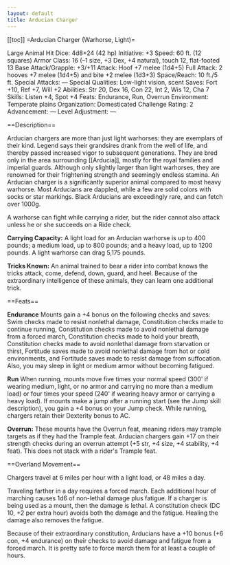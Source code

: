 ```yaml
---
layout: default
title: Arducian Charger
---
```


[[toc]]
=Arducian Charger (Warhorse, Light)=

Large Animal 
Hit Dice: 4d8+24 (42 hp)
Initiative: +3
Speed: 60 ft. (12 squares)
Armor Class: 16 (–1 size, +3 Dex, +4 natural), touch 12, flat-footed 13
Base Attack/Grapple: +3/+11
Attack: Hoof +7 melee (1d4+5)
Full Attack: 2 hooves +7 melee (1d4+5) and bite +2 melee (1d3+3) 
Space/Reach: 10 ft./5 ft. 
Special Attacks: — 
Special Qualities: Low-light vision, scent 
Saves: Fort +10, Ref +7, Will +2 
Abilities: Str 20, Dex 16, Con 22, Int 2, Wis 12, Cha 7 
Skills: Listen +4, Spot +4
Feats: Endurance, Run, Overrun
Environment: Temperate plains
Organization: Domesticated
Challenge Rating: 2
Advancement: —
Level Adjustment: —

==Description==

Arducian chargers are more than just light warhorses: they are exemplars of their kind.  Legend says their grandsires drank from the well of life, and thereby passed increased vigor to subsequent generations.  They are bred only in the area surrounding [[Arducia]], mostly for the royal families and imperial guards.  Although only slightly larger than light warhorses, they are renowned for their frightening strength and seemingly endless stamina.  An Arducian charger is a significantly superior animal compared to most heavy warhorse.  Most Arducians are dappled, while a few are solid colors with socks or star markings.  Black Arducians are exceedingly rare, and can fetch over 1000g.

A warhorse can fight while carrying a rider, but the rider cannot also attack unless he or she succeeds on a Ride check.

**Carrying Capacity:** A light load for an Arducian warhorse is up to 400 pounds; a medium load, up to 800 pounds; and a heavy load, up to 1200 pounds. A light warhorse can drag 5,175 pounds.

**Tricks Known:** An animal trained to bear a rider into combat knows the tricks attack, come, defend, down, guard, and heel.  Because of the extraordinary intelligence of these animals, they can learn one additional trick.

==Feats==

**Endurance** Mounts gain a +4 bonus on the following checks and saves: Swim checks made to resist nonlethal damage, Constitution checks made to continue running, Constitution checks made to avoid nonlethal damage from a forced march, Constitution checks made to hold your breath, Constitution checks made to avoid nonlethal damage from starvation or thirst, Fortitude saves made to avoid nonlethal damage from hot or cold environments, and Fortitude saves made to resist damage from suffocation. Also, you may sleep in light or medium armor without becoming fatigued.

**Run** When running, mounts move five times your normal speed (300' if wearing medium, light, or no armor and carrying no more than a medium load) or four times your speed (240' if wearing heavy armor or carrying a heavy load). If mounts make a jump after a running start (see the Jump skill description), you gain a +4 bonus on your Jump check. While running, chargers retain their Dexterity bonus to AC.

**Overrun:** These mounts have the Overrun feat, meaning riders may trample targets as if they had the Trample feat.  Arducian chargers gain +17 on their strength checks during an overrun attempt (+5 str, +4 size, +4 stability, +4 feat).  This does not stack with a rider's Trample feat.

==Overland Movement==

Chargers travel at 6 miles per hour with a light load, or 48 miles a day.

Traveling farther in a day requires a forced march.  Each additional hour of marching causes 1d6 of non-lethal damage plus fatigue.  If a charger is being used as a mount, then the damage is lethal.  A constitution check (DC 10, +2 per extra hour) avoids both the damage and the fatigue.  Healing the damage also removes the fatigue.

Because of their extraordinary constitution, Arducians have a +10 bonus (+6 con, +4 endurance) on their checks to avoid damage and fatigue from a forced march.  It is pretty safe to force march them for at least a couple of hours.
